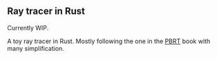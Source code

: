 ## Ray tracer in Rust

Currently WIP.

A toy ray tracer in Rust. Mostly following the one in the [PBRT](http://pbrt.org/) book with many simplification.